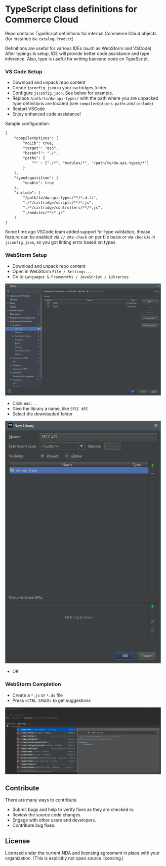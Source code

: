# TypeScript class definitions for Commerce Cloud

Repo contains TypeScript definitions for internal Commerce Cloud objects (for instance `dw.catalog.Product`)

Definitions are useful for various IDEs (such as WebStorm and VSCode). After typings is setup, IDE will provide better code assistance and type inference. Also, type is useful for writing backend code on TypeScript.

### VS Code Setup

- Download and unpack repo content
- Create `jsconfig.json` in your cartridges folder
- Configure `jsconfig.json`. See below for example.
- Replace `/path/to/dw-api-types/` with the path where you are unpacked type definitions are located (see `compilerOptions.paths` and `include`)
- Restart VSCode
- Enjoy enhanced code assistance!

Sample configuration:

```javasciprt
{
    "compilerOptions": {
        "noLib": true,
        "target": "es5",
        "baseUrl": "./",
        "paths": {
            "*" : ["./*", "modules/*", "/path/to/dw-api-types/*"]
        }
    },
    "typeAcquisition": {
        "enable": true
    },
    "include": [
        "/path/to/dw-api-types/**/*.d.ts",
        "./*/cartridge/scripts/**/*.js",
        "./*/cartridge/controllers/**/*.js",
        "./modules/**/*.js"
    ]
}

```

Some time ago VSCode team added support for type validation, thease feature can be enabled via `// @ts-check` on per file basis or via `checkJs` in `jsconfig.json`, so you got linting error based on types

### WebStorm Setup

- Download and unpack repo content
- Open in WebStorm `File / Settings...`
- Go to `Languages & Frameworks / JavaScript / Libraries`

![Languages & Frameworks / JavaScript / Libraries](_images/libraries.png 'Languages & Frameworks / JavaScript / Libraries')

- Click `Add...`
- Give the library a name, like `SFCC API`
- Select the downloaded folder

![Select the downloaded folder](_images/add_folder.png 'Select the downloaded folder')

- OK

### WebStorm Completion

- Create a `*.js` or `*.ds` file
- Press `<CTRL-SPACE>` to get suggestions

![Completion](_images/completion.png 'Completion')

## Contribute

There are many ways to contribute.

- Submit bugs and help to verify fixes as they are checked in.
- Review the source code changes.
- Engage with other users and developers.
- Contribute bug fixes.

## License

Licensed under the current NDA and licensing agreement in place with your organization. (This is explicitly not open source licensing.)
